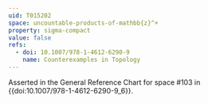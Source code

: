 ```yaml
---
uid: T015202
space: uncountable-products-of-mathbb{z}^+
property: sigma-compact
value: false
refs:
  - doi: 10.1007/978-1-4612-6290-9
    name: Counterexamples in Topology
---
```

Asserted in the General Reference Chart for space #103
in {{doi:10.1007\/978-1-4612-6290-9_6}}.
